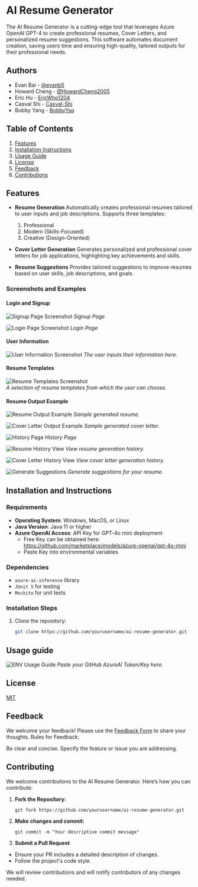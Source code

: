 
# AI Resume Generator

The AI Resume Generator is a cutting-edge tool that leverages Azure OpenAI GPT-4 to create professional resumes, Cover Letters, and personalized resume suggestions. This software automates document creation, saving users time and ensuring high-quality, tailored outputs for their professional needs.


## Authors

- Evan Bai - [@evanb5](https://www.github.com/evanb5)
- Howard Cheng - [@HowardCheng2005](https://github.com/HowardCheng2005) 
- Eric Hu - [EricWho1204](https://github.com/EricWho1204)
- Casval Shi - [Casval-Shi](https://github.com/Casval-Shi)
- Bobby Yang - [BobbyYsq](https://github.com/BobbyYsq)
## Table of Contents
1. [Features](#features)
2. [Installation Instructions](#installation-instructions)
3. [Usage Guide](#usage-guide)
4. [License](#license)
5. [Feedback](#feedback)
6. [Contributions](#contributions)
## Features

- **Resume Generation**
    Automatically creates professional resumes tailored to user inputs and job descriptions. Supports three templates:
    1. Professional
    2. Modern (Skills-Focused)
    3. Creative (Design-Oriented)

- **Cover Letter Generation**
    Generates personalized and professional cover letters for job applications, highlighting key achievements and skills.

- **Resume Suggestions**
    Provides tailored suggestions to improve resumes based on user skills, job descriptions, and goals.
### Screenshots and Examples

#### Login and Signup
![Signup Page Screenshot](https://github.com/user-attachments/assets/ec342033-9e8a-488e-8b31-94280b22b27d)
_Signup Page_


![Login Page Screenshot](https://github.com/user-attachments/assets/27347d4a-d214-4864-acff-1aebb92a832b)
_Login Page_


#### User Information
![User Information Screenshot](https://github.com/user-attachments/assets/e26d9516-7813-4c1d-9898-8ed39d42e1cb)
_The user inputs their information here._


#### Resume Templates
![Resume Templates Screenshot](https://github.com/user-attachments/assets/fb50faf1-7ecb-4f8a-82df-8bc6ddc898ab)  
_A selection of resume templates from which the user can choose._


#### Resume Output Example
![Resume Output Example](https://github.com/user-attachments/assets/f7aa3466-26b9-481d-9fb5-11ccf1257938)
 _Sample generated resume._

 
![Cover Letter Output Example](https://github.com/user-attachments/assets/c848dbca-8532-461a-9867-b7764bf662bc)
_Sample generated cover letter._


![History Page](https://github.com/user-attachments/assets/d5e25bee-0712-4e54-9f5c-f28a19a5f6c1)
_History Page_


![Resume History View](https://github.com/user-attachments/assets/8c92cfe3-5731-4473-b07c-9b0f68919eac)
_View resume generation history._


![Cover Letter History View](https://github.com/user-attachments/assets/ecda625c-e6a5-4f48-90a3-c1903e060f97)
_View cover letter generation history._


![Generate Suggestions](https://github.com/user-attachments/assets/60d6c0b0-ed88-4174-840d-c902159e85a3)
_Generate suggestions for your resume._

## Installation and Instructions

### **Requirements**
- **Operating System**: Windows, MacOS, or Linux
- **Java Version**: Java 11 or higher
- **Azure OpenAI Access**: API Key for GPT-4o mini deployment
    - Free Key can be obtained here: https://github.com/marketplace/models/azure-openai/gpt-4o-mini
    - Paste Key into environmental variables

### **Dependencies**
- `azure-ai-inference` library
- `JUnit 5` for testing
- `Mockito` for unit tests

### **Installation Steps**
1. Clone the repository:
   ```bash
   git clone https://github.com/yourusername/ai-resume-generator.git
## Usage guide
![ENV Usage Guide](https://github.com/user-attachments/assets/e553a570-fcb3-43b4-b1e6-209deb927a59)
_Paste your GitHub AzureAI Token/Key here._


## License

[MIT](https://choosealicense.com/licenses/mit/)


## Feedback

We welcome your feedback! Please use the [Feedback Form](https://forms.gle/d7DeXLT16B17N3rF8) to share your thoughts.
Rules for Feedback:

Be clear and concise.
Specify the feature or issue you are addressing.

## Contributing

We welcome contributions to the AI Resume Generator. Here’s how you can contribute:
1. **Fork the Repository:**
    
    ```git fork https://github.com/yourusername/ai-resume-generator.git```

2. **Make changes and commit:** 
    
    ```git commit -m "Your descriptive commit message"```

3. **Submit a Pull Request**
- Ensure your PR includes a detailed description of changes.
- Follow the project's code style.

We will review contributions and will notify contributors of any changes needed.

